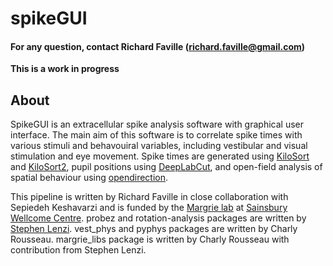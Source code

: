 # spikeGUI 
#### For any question, contact Richard Faville (richard.faville@gmail.com)
**This is a work in progress**

## About
SpikeGUI is an extracellular spike analysis software with graphical user interface. The main aim of this software is to correlate spike times with various stimuli and behavouiral variables, including vestibular and visual stimulation and eye movement. Spike times are generated using [KiloSort](https://github.com/cortex-lab/KiloSort) and [KiloSort2](https://github.com/MouseLand/Kilosort), pupil positions using [DeepLabCut](https://github.com/AlexEMG/DeepLabCut), and open-field analysis of spatial behaviour using [opendirection](https://github.com/adamltyson/opendirection). 

This pipeline is written by Richard Faville in close collaboration with Sepiedeh Keshavarzi and is funded by the [Margrie lab](https://www.sainsburywellcome.org/web/groups/margrie-lab) at [Sainsbury Wellcome Centre](https://www.sainsburywellcome.org/web/). 
probez and rotation-analysis packages are written by [Stephen Lenzi](https://github.com/stephenlenzi). 
vest_phys and pyphys packages are written by Charly Rousseau. 
margrie_libs package is written by Charly Rousseau with contribution from Stephen Lenzi. 
